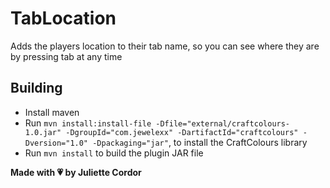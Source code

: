 # TabLocation

Adds the players location to their tab name, so you can see where they are by pressing tab at any time

## Building

- Install maven
- Run `mvn install:install-file -Dfile="external/craftcolours-1.0.jar" -DgroupId="com.jewelexx" -DartifactId="craftcolours" -Dversion="1.0" -Dpackaging="jar"`, to install the CraftColours library
- Run `mvn install` to build the plugin JAR file

**Made with 💗 by Juliette Cordor**
